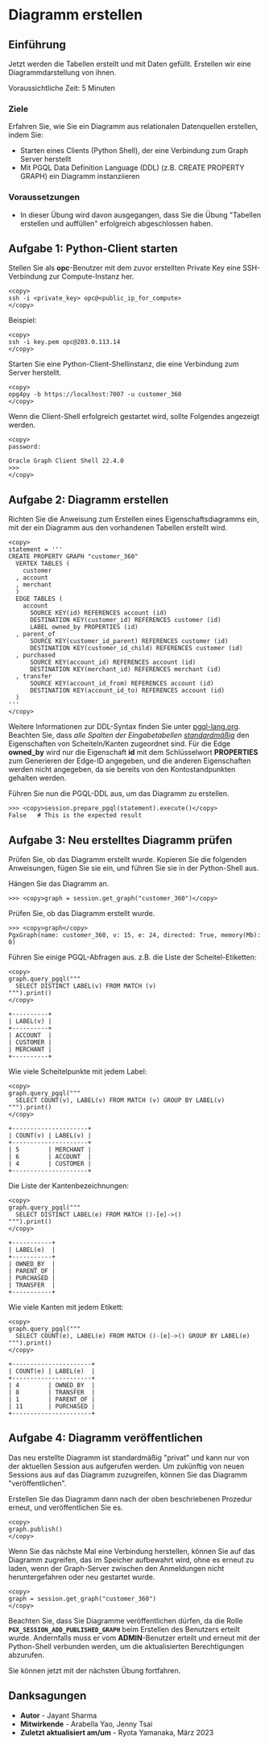 # Diagramm erstellen

## Einführung

Jetzt werden die Tabellen erstellt und mit Daten gefüllt. Erstellen wir eine Diagrammdarstellung von ihnen.

Voraussichtliche Zeit: 5 Minuten

### Ziele

Erfahren Sie, wie Sie ein Diagramm aus relationalen Datenquellen erstellen, indem Sie:

*   Starten eines Clients (Python Shell), der eine Verbindung zum Graph Server herstellt
*   Mit PGQL Data Definition Language (DDL) (z.B. CREATE PROPERTY GRAPH) ein Diagramm instanziieren

### Voraussetzungen

*   In dieser Übung wird davon ausgegangen, dass Sie die Übung "Tabellen erstellen und auffüllen" erfolgreich abgeschlossen haben.

## Aufgabe 1: Python-Client starten

Stellen Sie als **opc**\-Benutzer mit dem zuvor erstellten Private Key eine SSH-Verbindung zur Compute-Instanz her.

    <copy>
    ssh -i <private_key> opc@<public_ip_for_compute>
    </copy>
    

Beispiel:

    <copy>
    ssh -i key.pem opc@203.0.113.14
    </copy>
    

Starten Sie eine Python-Client-Shellinstanz, die eine Verbindung zum Server herstellt.

    <copy>
    opg4py -b https://localhost:7007 -u customer_360
    </copy>
    

Wenn die Client-Shell erfolgreich gestartet wird, sollte Folgendes angezeigt werden.

    <copy>
    password:
    
    Oracle Graph Client Shell 22.4.0
    >>>
    </copy>
    

## Aufgabe 2: Diagramm erstellen

Richten Sie die Anweisung zum Erstellen eines Eigenschaftsdiagramms ein, mit der ein Diagramm aus den vorhandenen Tabellen erstellt wird.

    <copy>
    statement = '''
    CREATE PROPERTY GRAPH "customer_360"
      VERTEX TABLES (
        customer
      , account
      , merchant
      )
      EDGE TABLES (
        account
          SOURCE KEY(id) REFERENCES account (id)
          DESTINATION KEY(customer_id) REFERENCES customer (id)
          LABEL owned_by PROPERTIES (id)
      , parent_of
          SOURCE KEY(customer_id_parent) REFERENCES customer (id)
          DESTINATION KEY(customer_id_child) REFERENCES customer (id)
      , purchased
          SOURCE KEY(account_id) REFERENCES account (id)
          DESTINATION KEY(merchant_id) REFERENCES merchant (id)
      , transfer
          SOURCE KEY(account_id_from) REFERENCES account (id)
          DESTINATION KEY(account_id_to) REFERENCES account (id)
      ) 
    '''
    </copy>
    

Weitere Informationen zur DDL-Syntax finden Sie unter [pgql-lang.org](https://pgql-lang.org/spec/1.4/#create-property-graph). Beachten Sie, dass _alle Spalten der Eingabetabellen [standardmäßig](https://pgql-lang.org/spec/1.4/#properties)_ den Eigenschaften von Scheiteln/Kanten zugeordnet sind. Für die Edge **owned\_by** wird nur die Eigenschaft **id** mit dem Schlüsselwort **PROPERTIES** zum Generieren der Edge-ID angegeben, und die anderen Eigenschaften werden nicht angegeben, da sie bereits von den Kontostandpunkten gehalten werden.

Führen Sie nun die PGQL-DDL aus, um das Diagramm zu erstellen.

    >>> <copy>session.prepare_pgql(statement).execute()</copy>
    False   # This is the expected result
    

## Aufgabe 3: Neu erstelltes Diagramm prüfen

Prüfen Sie, ob das Diagramm erstellt wurde. Kopieren Sie die folgenden Anweisungen, fügen Sie sie ein, und führen Sie sie in der Python-Shell aus.

Hängen Sie das Diagramm an.

    >>> <copy>graph = session.get_graph("customer_360")</copy>
    

Prüfen Sie, ob das Diagramm erstellt wurde.

    >>> <copy>graph</copy>
    PgxGraph(name: customer_360, v: 15, e: 24, directed: True, memory(Mb): 0)
    

Führen Sie einige PGQL-Abfragen aus. z.B. die Liste der Scheitel-Etiketten:

    <copy>
    graph.query_pgql("""
      SELECT DISTINCT LABEL(v) FROM MATCH (v)
    """).print()
    </copy>
    
    +----------+
    | LABEL(v) |
    +----------+
    | ACCOUNT  |
    | CUSTOMER |
    | MERCHANT |
    +----------+
    

Wie viele Scheitelpunkte mit jedem Label:

    <copy>
    graph.query_pgql("""
      SELECT COUNT(v), LABEL(v) FROM MATCH (v) GROUP BY LABEL(v)
    """).print()
    </copy>
    
    +---------------------+
    | COUNT(v) | LABEL(v) |
    +---------------------+
    | 5        | MERCHANT |
    | 6        | ACCOUNT  |
    | 4        | CUSTOMER |
    +---------------------+
    

Die Liste der Kantenbezeichnungen:

    <copy>
    graph.query_pgql("""
      SELECT DISTINCT LABEL(e) FROM MATCH ()-[e]->()
    """).print()
    </copy>
    
    +-----------+
    | LABEL(e)  |
    +-----------+
    | OWNED_BY  |
    | PARENT_OF |
    | PURCHASED |
    | TRANSFER  |
    +-----------+
    

Wie viele Kanten mit jedem Etikett:

    <copy>
    graph.query_pgql("""
      SELECT COUNT(e), LABEL(e) FROM MATCH ()-[e]->() GROUP BY LABEL(e)
    """).print()
    </copy>
    
    +----------------------+
    | COUNT(e) | LABEL(e)  |
    +----------------------+
    | 4        | OWNED_BY  |
    | 8        | TRANSFER  |
    | 1        | PARENT_OF |
    | 11       | PURCHASED |
    +----------------------+
    

## Aufgabe 4: Diagramm veröffentlichen

Das neu erstellte Diagramm ist standardmäßig "privat" und kann nur von der aktuellen Session aus aufgerufen werden. Um zukünftig von neuen Sessions aus auf das Diagramm zuzugreifen, können Sie das Diagramm "veröffentlichen".

Erstellen Sie das Diagramm dann nach der oben beschriebenen Prozedur erneut, und veröffentlichen Sie es.

    <copy>
    graph.publish()
    </copy>
    

Wenn Sie das nächste Mal eine Verbindung herstellen, können Sie auf das Diagramm zugreifen, das im Speicher aufbewahrt wird, ohne es erneut zu laden, wenn der Graph-Server zwischen den Anmeldungen nicht heruntergefahren oder neu gestartet wurde.

    <copy>
    graph = session.get_graph("customer_360")
    </copy>
    

Beachten Sie, dass Sie Diagramme veröffentlichen dürfen, da die Rolle **`PGX_SESSION_ADD_PUBLISHED_GRAPH`** beim Erstellen des Benutzers erteilt wurde. Andernfalls muss er vom **ADMIN**\-Benutzer erteilt und erneut mit der Python-Shell verbunden werden, um die aktualisierten Berechtigungen abzurufen.

Sie können jetzt mit der nächsten Übung fortfahren.

## Danksagungen

*   **Autor** - Jayant Sharma
*   **Mitwirkende** - Arabella Yao, Jenny Tsai
*   **Zuletzt aktualisiert am/um** - Ryota Yamanaka, März 2023